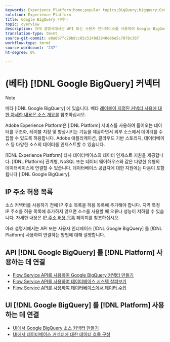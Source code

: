 ```yaml
---
keywords: Experience Platform;home;popular topics;BigQuery;bigquery;Google BigQuery;google bigquery
solution: Experience Platform
title: Google BigQuery 커넥터
topic: overview
description: 아래 설명서에서는 API 또는 사용자 인터페이스를 사용하여 Google BigQuery를 플랫폼에 연결하는 방법에 대한 정보를 제공합니다.
translation-type: tm+mt
source-git-commit: e0a0b7fc28b8cc85c5140d3840e06e5c7078c307
workflow-type: tm+mt
source-wordcount: '237'
ht-degree: 0%

---
```



# (베타) [!DNL Google BigQuery] 커넥터

>[!NOTE]
>
>베타 [!DNL Google BigQuery] 에 있습니다. 베타 [레이블이 지정된 커넥터 사용에 대한 자세한 내용은 소스 개요를](../../home.md#terms-and-conditions) 참조하십시오.

Adobe Experience Platform은 [!DNL Platform] 서비스를 사용하여 들어오는 데이터를 구조화, 레이블 지정 및 향상시키는 기능을 제공하면서 외부 소스에서 데이터를 수집할 수 있도록 허용합니다. Adobe 애플리케이션, 클라우드 기반 스토리지, 데이터베이스 등 다양한 소스의 데이터를 인제스트할 수 있습니다.

[!DNL Experience Platform] 타사 데이터베이스의 데이터 인제스트 지원을 제공합니다. [!DNL Platform] 관계형, NoSQL 또는 데이터 웨어하우스와 같은 다양한 유형의 데이터베이스에 연결할 수 있습니다. 데이터베이스 공급자에 대한 지원에는 다음이 포함됩니다 [!DNL Google BigQuery].

## IP 주소 허용 목록

소스 커넥터를 사용하기 전에 IP 주소 목록을 허용 목록에 추가해야 합니다. 지역 특정 IP 주소를 허용 목록에 추가하지 않으면 소스를 사용할 때 오류나 성능이 저하될 수 있습니다. 자세한 내용은 [IP 주소 허용 목록](../../ip-address-allow-list.md) 페이지를 참조하십시오.

아래 설명서에서는 API 또는 사용자 인터페이스 [!DNL Google BigQuery] 를 [!DNL Platform] 사용하여 연결하는 방법에 대해 설명합니다.

## API [!DNL Google BigQuery] 를 [!DNL Platform] 사용하는 데 연결

- [Flow Service API를 사용하여 Google BigQuery 커넥터 만들기](../../tutorials/api/create/databases/bigquery.md)
- [Flow Service API를 사용하여 데이터베이스 시스템 살펴보기](../../tutorials/api/explore/database-nosql.md)
- [Flow Service API를 사용하여 데이터베이스에서 데이터 수집](../../tutorials/api/collect/database-nosql.md)

## UI [!DNL Google BigQuery] 를 [!DNL Platform] 사용하는 데 연결

- [UI에서 Google BigQuery 소스 커넥터 만들기](../../tutorials/ui/create/databases/bigquery.md)
- [UI에서 데이터베이스 커넥터에 대한 데이터 흐름 구성](../../tutorials/ui/dataflow/databases.md)